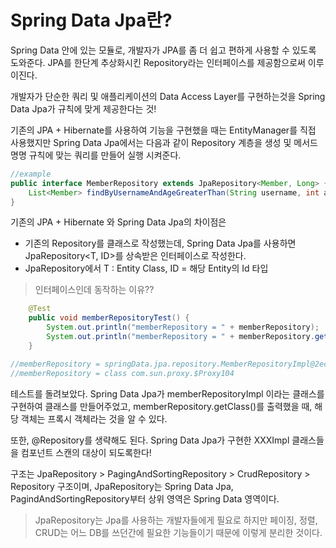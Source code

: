 Spring Data Jpa란?
===========================

Spring Data 안에 있는 모듈로, 개발자가 JPA를 좀 더 쉽고 편하게 사용할 수 있도록 도와준다.
JPA를 한단계 추상화시킨 Repository라는 인터페이스를 제공함으로써 이루이진다.

개발자가 단순한 쿼리 및 애플리케이션의 Data Access Layer를 구현하는것을 Spring Data Jpa가 규칙에 맞게 제공한다는 것!

기존의 JPA + Hibernate를 사용하여 기능을 구현했을 때는 EntityManager를 직접 사용했지만 Spring Data Jpa에서는 다음과 같이 Repository 계층을 생성 및 메서드 명명 규칙에 맞는 쿼리를 만들어 실행 시켜준다.

```java
//example
public interface MemberRepository extends JpaRepository<Member, Long> {
    List<Member> findByUsernameAndAgeGreaterThan(String username, int age);
}
```

기존의 JPA + Hibernate 와 Spring Data Jpa의 차이점은

- 기존의 Repository를 클래스로 작성했는데, Spring Data Jpa를 사용하면 JpaRepository<T, ID>를 상속받은 인터페이스로 작성한다.
- JpaRepository에서 T : Entity Class, ID = 해당 Entity의 Id 타입

> 인터페이스인데 동작하는 이유??

```java
    @Test
    public void memberRepositoryTest() {
        System.out.println("memberRepository = " + memberRepository);
        System.out.println("memberRepository = " + memberRepository.getClass());
    }

//memberRepository = springData.jpa.repository.MemberRepositoryImpl@2ec23ec3
//memberRepository = class com.sun.proxy.$Proxy104
```

테스트를 돌려보았다. Spring Data Jpa가 memberRepositoryImpl 이라는 클래스를 구현하여 클래스를 만들어주었고, memberRepository.getClass()를 출력했을 때, 해당 객체는 프록시 객체라는 것을 알 수 있다.

또한, @Repository를 생략해도 된다. Spring Data Jpa가 구현한 XXXImpl 클래스들을 컴포넌트 스캔의 대상이 되도록한다!

구조는 JpaRepository > PagingAndSortingRepository > CrudRepository > Repository 구조이며, JpaRepository는 Spring Data Jpa, PagindAndSortingRepository부터 상위 영역은 Spring Data 영역이다.

> JpaRepository는 Jpa를 사용하는 개발자들에게 필요로 하지만 페이징, 정렬, CRUD는 어느 DB를 쓰던간에 필요한 기능들이기 때문에 이렇게 분리한 것이다.


